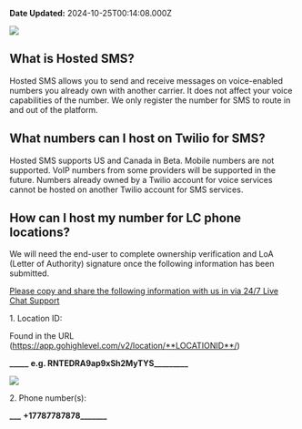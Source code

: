 **Date Updated:** 2024-10-25T00:14:08.000Z

![](https://s3.amazonaws.com/cdn.freshdesk.com/data/helpdesk/attachments/production/48276849895/original/vZsRic9r3c7i1A6_ZTcBJ6Y1rWAvoKMIKg.png?1674246265)

## What is Hosted SMS?

Hosted SMS allows you to send and receive messages on voice-enabled numbers you already own with another carrier. It does not affect your voice capabilities of the number. We only register the number for SMS to route in and out of the platform.

  
## What numbers can I host on Twilio for SMS?

Hosted SMS supports US and Canada in Beta. Mobile numbers are not supported. VoIP numbers from some providers will be supported in the future. Numbers already owned by a Twilio account for voice services cannot be hosted on another Twilio account for SMS services.
  
  
## How can I host my number for **LC phone locations**?

We will need the end-user to complete ownership verification and LoA (Letter of Authority) signature once the following information has been submitted. [](https://help.gohighlevel.com/support/solutions/articles/48001204857-ways-to-get-highlevel-support-24-)

  
[Please copy and share the following information with us in via 24/7 Live Chat Support](https://help.gohighlevel.com/support/solutions/articles/155000000969-support-chat-widget-upgrade-live-24-7-highlevel-chat-support-just-got-better-)

  
1\. Location ID:

Found in the URL (https://app.gohighlevel.com/v2/location/**LOCATIONID**/)

**\_\_\_\_\_** **e.g. RNTEDRA9ap9xSh2MyTYS\_\_\_\_\_\_\_\_\_**

**![](https://i.ibb.co/GM5jFG1/Screen-Shot-2022-11-03-at-3-15-57-PM.png)**

  
2\. Phone number(s): 

**\_\_\_** **+17787787878\_\_\_\_\_\_\_**
  
  